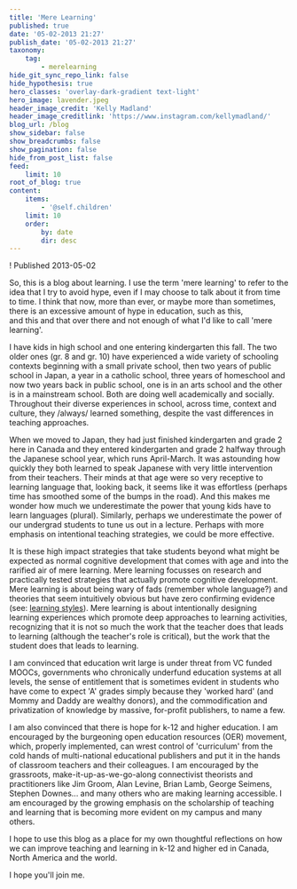 ```yaml
---
title: 'Mere Learning'
published: true
date: '05-02-2013 21:27'
publish_date: '05-02-2013 21:27'
taxonomy:
    tag:
        - merelearning
hide_git_sync_repo_link: false
hide_hypothesis: true
hero_classes: 'overlay-dark-gradient text-light'
hero_image: lavender.jpeg
header_image_credit: 'Kelly Madland'
header_image_creditlink: 'https://www.instagram.com/kellymadland/'
blog_url: /blog
show_sidebar: false
show_breadcrumbs: false
show_pagination: false
hide_from_post_list: false
feed:
    limit: 10
root_of_blog: true
content:
    items:
        - '@self.children'
    limit: 10
    order:
        by: date
        dir: desc
---
```


! Published 2013-05-02

So, this is a blog about learning. I use the term 'mere learning' to refer to the idea that I try to avoid hype, even if I may choose to talk about it from time to time. I think that now, more than ever, or maybe more than sometimes, there is an excessive amount of hype in education, such as this, and this and that over there and not enough of what I'd like to call 'mere learning'.

I have kids in high school and one entering kindergarten this fall. The two older ones (gr. 8 and gr. 10) have experienced a wide variety of schooling contexts beginning with a small private school, then two years of public school in Japan, a year in a catholic school, three years of homeschool and now two years back in public school, one is in an arts school and the other is in a mainstream school. Both are doing well academically and socially. Throughout their diverse experiences in school, across time, context and culture, they /always/ learned something, despite the vast differences in teaching approaches.

When we moved to Japan, they had just finished kindergarten and grade 2 here in Canada and they entered kindergarten and grade 2 halfway through the Japanese school year, which runs April-March. It was astounding how quickly they both learned to speak Japanese with very little intervention from their teachers. Their minds at that age were so very receptive to learning language that, looking back, it seems like it was effortless (perhaps time has smoothed some of the bumps in the road). And this makes me wonder how much we underestimate the power that young kids have to learn languages (plural). Similarly, perhaps we underestimate the power of our undergrad students to tune us out in a lecture. Perhaps with more emphasis on intentional teaching strategies, we could be more effective.

It is these high impact strategies that take students beyond what might be expected as normal cognitive development that comes with age and into the rarified air of mere learning. Mere learning focusses on research and practically tested strategies that actually promote cognitive development. Mere learning is about being wary of fads (remember whole language?) and theories that seem intuitively obvious but have zero confirming evidence (see: [learning styles](https://grav.madland.ca/blog/z2013-02-03)). Mere learning is about intentionally designing learning experiences which promote deep approaches to learning activities, recognizing that it is not so much the work that the teacher does that leads to learning (although the teacher's role is critical), but the work that the student does that leads to learning.

I am convinced that education writ large is under threat from VC funded MOOCs, governments who chronically underfund education systems at all levels, the sense of entitlement that is sometimes evident in students who have come to expect 'A' grades simply because they 'worked hard' (and Mommy and Daddy are wealthy donors), and the commodification and privatization of knowledge by massive, for-profit publishers, to name a few.

I am also convinced that there is hope for k-12 and higher education. I am encouraged by the burgeoning open education resources (OER) movement, which, properly implemented, can wrest control of 'curriculum' from the cold hands of multi-national educational publishers and put it in the hands of classroom teachers and their colleagues. I am encouraged by the grassroots, make-it-up-as-we-go-along connectivist theorists and practitioners like Jim Groom, Alan Levine, Brian Lamb, George Seimens, Stephen Downes... and many others who are making learning accessible. I am encouraged by the growing emphasis on the scholarship of teaching and learning that is becoming more evident on my campus and many others.

I hope to use this blog as a place for my own thoughtful reflections on how we can improve teaching and learning in k-12 and higher ed in Canada, North America and the world.

I hope you'll join me.
